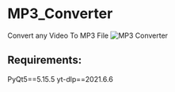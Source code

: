 # MP3_Converter
Convert any Video To MP3 File
![MP3 Converter](https://github.com/brahmihub/MP3_Converter/assets/151893249/3371f27e-7402-4ab1-9483-cb101c3e6535)
<h2>Requirements:</h2>
PyQt5==5.15.5
yt-dlp==2021.6.6
